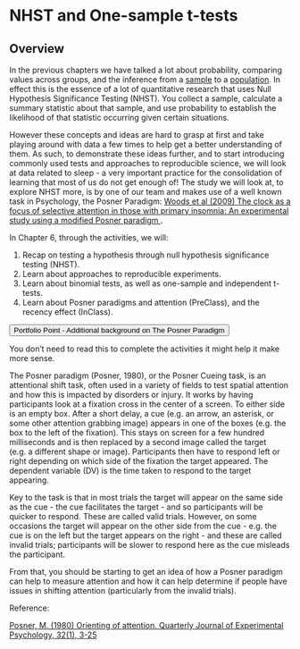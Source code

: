 
# NHST and One-sample t-tests

## Overview

In the previous chapters we have talked a lot about probability, comparing values across groups, and the inference from a <a class='glossary' target='_blank' title='A subset of the population that you wish to make an inference about through your test.' href='https://psyteachr.github.io/glossary/s#sample'>sample</a> to a <a class='glossary' target='_blank' title='All members of a group that we wish to generalise our findings to. E.g. all students taking Psychology at the University of Glasgow. We draw our testing sample from the population.' href='https://psyteachr.github.io/glossary/p#population'>population</a>. In effect this is the essence of a lot of quantitative research that uses Null Hypothesis Significance Testing (NHST). You  collect a sample, calculate a summary statistic about that sample, and use probability to establish the likelihood of that statistic occurring given certain situations. 

However these concepts and ideas are hard to grasp at first and take playing around with data a few times to help get a better understanding of them. As such, to demonstrate these ideas further, and to start introducing commonly used tests and approaches to reproducible science, we will look at data related to sleep - a very important practice for the consolidation of learning that most of us do not get enough of! The study we will look at, to explore NHST more, is by one of our team and makes use of a well known task in Psychology, the Posner Paradigm: <a href = "https://www.sciencedirect.com/science/article/pii/S0005796708002738" target = "_blank">Woods et al (2009) The clock as a focus of selective attention in those with primary insomnia: An experimental study using a modified Posner paradigm </a>. 

In Chapter 6, through the activities, we will:

1. Recap on testing a hypothesis through null hypothesis significance testing (NHST).
2. Learn about approaches to reproducible experiments.
3. Learn about binomial tests, as well as one-sample and independent t-tests.
4. Learn about Posner paradigms and attention (PreClass), and the recency effect (InClass).


<div class='solution'><button>Portfolio Point - Additional background on The Posner Paradigm</button>

<div class="info">
<p>You don’t need to read this to complete the activities it might help it make more sense.</p>
<p>The Posner paradigm (Posner, 1980), or the Posner Cueing task, is an attentional shift task, often used in a variety of fields to test spatial attention and how this is impacted by disorders or injury. It works by having participants look at a fixation cross in the center of a screen. To either side is an empty box. After a short delay, a cue (e.g. an arrow, an asterisk, or some other attention grabbing image) appears in one of the boxes (e.g. the box to the left of the fixation). This stays on screen for a few hundred milliseconds and is then replaced by a second image called the target (e.g. a different shape or image). Participants then have to respond left or right depending on which side of the fixation the target appeared. The dependent variable (DV) is the time taken to respond to the target appearing.</p>
<p>Key to the task is that in most trials the target will appear on the same side as the cue - the cue facilitates the target - and so participants will be quicker to respond. These are called valid trials. However, on some occasions the target will appear on the other side from the cue - e.g. the cue is on the left but the target appears on the right - and these are called invalid trials; participants will be slower to respond here as the cue misleads the participant.</p>
<p>From that, you should be starting to get an idea of how a Posner paradigm can help to measure attention and how it can help determine if people have issues in shifting attention (particularly from the invalid trials).</p>
<p>Reference:</p>
<p><a href="https://www.tandfonline.com/doi/abs/10.1080/00335558008248231" target = "_blank">Posner, M. (1980) Orienting of attention. Quarterly Journal of Experimental Psychology, 32(1), 3-25</a></p>
</div>

</div>

